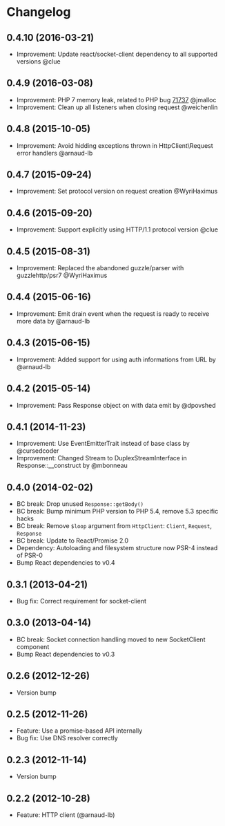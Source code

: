 # Changelog

## 0.4.10 (2016-03-21)

* Improvement: Update react/socket-client dependency to all supported versions @clue

## 0.4.9 (2016-03-08)

* Improvement: PHP 7 memory leak, related to PHP bug [71737](https://bugs.php.net/bug.php?id=71737) @jmalloc
* Improvement: Clean up all listeners when closing request @weichenlin

## 0.4.8 (2015-10-05)

* Improvement: Avoid hidding exceptions thrown in HttpClient\Request error handlers @arnaud-lb

## 0.4.7 (2015-09-24)

* Improvement: Set protocol version on request creation @WyriHaximus

## 0.4.6 (2015-09-20)

* Improvement: Support explicitly using HTTP/1.1 protocol version @clue

## 0.4.5 (2015-08-31)

* Improvement: Replaced the abandoned guzzle/parser with guzzlehttp/psr7 @WyriHaximus

## 0.4.4 (2015-06-16)

* Improvement: Emit drain event when the request is ready to receive more data by @arnaud-lb

## 0.4.3 (2015-06-15)

* Improvement: Added support for using auth informations from URL by @arnaud-lb

## 0.4.2 (2015-05-14)

* Improvement: Pass Response object on with data emit by @dpovshed

## 0.4.1 (2014-11-23)

* Improvement: Use EventEmitterTrait instead of base class by @cursedcoder
* Improvement: Changed Stream to DuplexStreamInterface in Response::__construct by @mbonneau

## 0.4.0 (2014-02-02)

* BC break: Drop unused `Response::getBody()`
* BC break: Bump minimum PHP version to PHP 5.4, remove 5.3 specific hacks
* BC break: Remove `$loop` argument from `HttpClient`: `Client`, `Request`, `Response`
* BC break: Update to React/Promise 2.0
* Dependency: Autoloading and filesystem structure now PSR-4 instead of PSR-0
* Bump React dependencies to v0.4

## 0.3.1 (2013-04-21)

* Bug fix: Correct requirement for socket-client

## 0.3.0 (2013-04-14)

* BC break: Socket connection handling moved to new SocketClient component
* Bump React dependencies to v0.3

## 0.2.6 (2012-12-26)

* Version bump

## 0.2.5 (2012-11-26)

* Feature: Use a promise-based API internally
* Bug fix: Use DNS resolver correctly

## 0.2.3 (2012-11-14)

* Version bump

## 0.2.2 (2012-10-28)

* Feature: HTTP client (@arnaud-lb)
